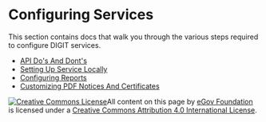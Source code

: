 # Configuring Services

This section contains docs that walk you through the various steps required to configure DIGIT services.

* [API Do's And Dont's](api-dos-and-donts.md)
* [Setting Up Service Locally](setting-up-service-locally.md)
* [Configuring Reports](configuring-reports/)
* [Customizing PDF Notices And Certificates](customizing-pdf-notices-and-certificates/)

[![Creative Commons License](https://i.creativecommons.org/l/by/4.0/80x15.png)​](http://creativecommons.org/licenses/by/4.0/)All content on this page by [eGov Foundation](https://egov.org.in/) is licensed under a [Creative Commons Attribution 4.0 International License](http://creativecommons.org/licenses/by/4.0/).

